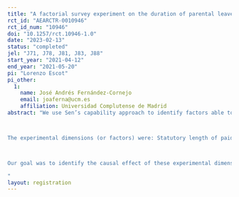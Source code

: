 ```yaml
---
title: "A factorial survey experiment on the duration of parental leave"
rct_id: "AEARCTR-0010946"
rct_id_num: "10946"
doi: "10.1257/rct.10946-1.0"
date: "2023-02-13"
status: "completed"
jel: "J71, J78, J81, J83, J88"
start_year: "2021-04-12"
end_year: "2021-05-20"
pi: "Lorenzo Escot"
pi_other:
  1:
    name: José Andrés Fernández-Cornejo
    email: joaferna@ucm.es
    affiliation: Universidad Complutense de Madrid
abstract: "We use Sen’s capability approach to identify factors able to increase the effective freedom of working parents when deciding the length of their parental leave. We conducted factorial survey experiment (FSE) with a Spanish sample of employees aged between 25 and 45. Respondents were asked to imagine that they were first time parents and several descriptions of hypothetical situations or vignettes (where aspects of the leave system, workplace and family environment were randomly varied) were presented to them. Then they are asked to inform about the total number of weeks they would be on parental leave under each hypothetical situation.

The experimental dimensions (or factors) were: Statutory length of paid leave (17, 22 or 26 weeks), high replacement rate, job security, earning lower income than my partner, leave does not harm colleagues, leave does not harm promotion, peers role model inside firm in using parental leaves, and easy application for parental leave. 

Our goal was to identify the causal effect of these experimental dimensions on their decisions about the total number of weeks they would be on parental leave.
"
layout: registration
---
```


